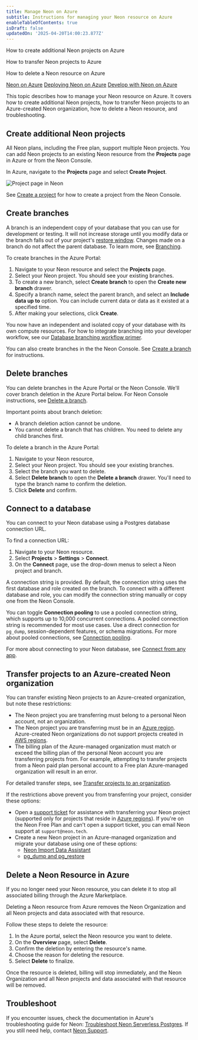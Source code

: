 ```yaml
---
title: Manage Neon on Azure
subtitle: Instructions for managing your Neon resource on Azure
enableTableOfContents: true
isDraft: false
updatedOn: '2025-04-20T14:00:23.877Z'
---
```


<PublicPreview/>

<InfoBlock>
<DocsList title="What you will learn:">
<p>How to create additional Neon projects on Azure</p>
<p>How to transfer Neon projects to Azure</p>
<p>How to delete a Neon resource on Azure</p>
</DocsList>

<DocsList title="Related resources" theme="docs">
  <a href="/docs/manage/azure">Neon on Azure</a>
  <a href="/docs/manage/azure-deploy">Deploying Neon on Azure</a>
  <a href="/docs/manage/azure-develop">Develop with Neon on Azure</a>
</DocsList>

</InfoBlock>

This topic describes how to manage your Neon resource on Azure. It covers how to create additional Neon projects, how to transfer Neon projects to an Azure-created Neon organization, how to delete a Neon resource, and troubleshooting.

## Create additional Neon projects

All Neon plans, including the Free plan, support multiple Neon projects. You can add Neon projects to an existing Neon resource from the **Projects** page in Azure or from the Neon Console.

In Azure, navigate to the **Projects** page and select **Create Project**.

![Project page in Neon](/docs/introduction/azure_project_form.png)

See [Create a project](/docs/manage/projects#create-a-project) for how to create a project from the Neon Console.

## Create branches

A branch is an independent copy of your database that you can use for development or testing. It will not increase storage until you modify data or the branch falls out of your project's [restore window](/docs/manage/projects#configure-your-restore-window). Changes made on a branch do not affect the parent database. To learn more, see [Branching](/docs/introduction/branching).

To create branches in the Azure Portal:

1. Navigate to your Neon resource and select the **Projects** page.
1. Select your Neon project. You should see your existing branches. 
1. To create a new branch, select **Create branch** to open the **Create new branch** drawer.
1. Specify a branch name, select the parent branch, and select an **Include data up to** option. You can include current data or data as it existed at a specified time.
1. After making your selections, click **Create**.

You now have an independent and isolated copy of your database with its own compute resources. For how to integrate branching into your developer workflow, see our [Database branching workflow primer](https://neon.tech/docs/get-started-with-neon/workflow-primer).

You can also create branches in the the Neon Console. See [Create a branch](/docs/manage/branches#create-a-branch) for instructions.

## Delete branches

You can delete branches in the Azure Portal or the Neon Console. We'll cover branch deletion in the Azure Portal below. For Neon Console instructions, see [Delete a branch](/docs/manage/branches#delete-a-branch).

Important points about branch deletion:
- A branch deletion action cannot be undone.
- You cannot delete a branch that has children. You need to delete any child branches first.

To delete a branch in the Azure Portal:

1. Navigate to your Neon resource,
1. Select your Neon project. You should see your existing branches.
1. Select the branch you want to delete.
1. Select **Delete branch** to open the **Delete a branch** drawer. You'll need to type the branch name to confirm the deletion.
1. Click **Delete** and confirm.

## Connect to a database

You can connect to your Neon database using a Postgres database connection URL. 

To find a connection URL:

1. Navigate to your Neon resource.
1. Select **Projects** > **Settings** > **Connect**.
1. On the **Connect** page, use the drop-down menus to select a Neon project and branch. 

  A connection string is provided. By default, the connection string uses the first database and role created on the branch. To connect with a different database and role, you can modify the connection string manually or copy one from the Neon Console. 

  You can toggle **Connection pooling** to use a pooled connection string, which supports up to 10,000 concurrent connections. A pooled connection string is recommended for most use cases. Use a direct connection for `pg_dump`, session-dependent features, or schema migrations. For more about pooled connections, see [Connection pooling](docs/connect/connection-pooling).

For more about connecting to your Neon database, see [Connect from any app](/connect/connect-from-any-app).

## Transfer projects to an Azure-created Neon organization

You can transfer existing Neon projects to an Azure-created organization, but note these restrictions:

- The Neon project you are transferring must belong to a personal Neon account, not an organization.
- The Neon project you are transferring must be in an [Azure region](/docs/introduction/regions#azure-regions). Azure-created Neon organizations do not support projects created in [AWS regions](/docs/introduction/regions#aws-regions).
- The billing plan of the Azure-managed organization must match or exceed the billing plan of the personal Neon account you are transferring projects from. For example, attempting to transfer projects from a Neon paid plan personal account to a Free plan Azure-managed organization will result in an error.

For detailed transfer steps, see [Transfer projects to an organization](/docs/manage/orgs-project-transfer).

If the restrictions above prevent you from transferring your project, consider these options:

- Open a [support ticket](https://console.neon.tech/app/projects?modal=support) for assistance with transferring your Neon project (supported only for projects that reside in [Azure regions](/docs/introduction/regions#azure-regions)). If you're on the Neon Free Plan and can't open a support ticket, you can email Neon support at `support@neon.tech`.
- Create a new Neon project in an Azure-managed organization and migrate your database using one of these options:
  - [Neon Import Data Assistant](/docs/import/import-data-assistant)
  - [pg_dump and pg_restore](/docs/import/migrate-from-postgres#run-a-test-migration)

## Delete a Neon Resource in Azure

If you no longer need your Neon resource, you can delete it to stop all associated billing through the Azure Marketplace.

<Admonition type="important">
Deleting a Neon resource from Azure removes the Neon Organization and all Neon projects and data associated with that resource.
</Admonition>

Follow these steps to delete the resource:

1. In the Azure portal, select the Neon resource you want to delete.
2. On the **Overview** page, select **Delete**.
3. Confirm the deletion by entering the resource's name.
4. Choose the reason for deleting the resource.
5. Select **Delete** to finalize.

Once the resource is deleted, billing will stop immediately, and the Neon Organization and all Neon projects and data associated with that resource will be removed.

## Troubleshoot

If you encounter issues, check the documentation in Azure's troubleshooting guide for Neon: [Troubleshoot Neon Serverless Postgres](https://learn.microsoft.com/en-us/azure/partner-solutions/neon/troubleshoot). If you still need help, contact [Neon Support](/docs/introduction/support).
